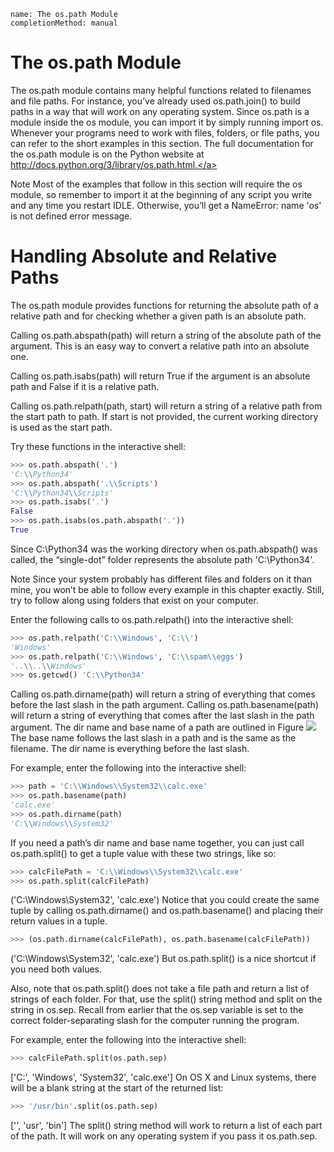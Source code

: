 ```ngMeta
name: The os.path Module
completionMethod: manual
```
# The os.path Module
The os.path module contains many helpful functions related to filenames and file paths. For instance, you’ve already used os.path.join() to build paths in a way that will work on any operating system. Since os.path is a module inside the os module, you can import it by simply running import os. Whenever your programs need to work with files, folders, or file paths, you can refer to the short examples in this section. The full documentation for the os.path module is on the Python website at<span><a href=" http://docs.python.org/3/library/os.path.html."> http://docs.python.org/3/library/os.path.html.</a></span>

Note
Most of the examples that follow in this section will require the os module, so remember to import it at the beginning of any script you write and any time you restart IDLE. Otherwise, you’ll get a NameError: name 'os' is not defined error message.

# Handling Absolute and Relative Paths
The os.path module provides functions for returning the absolute path of a relative path and for checking whether a given path is an absolute path.

Calling os.path.abspath(path) will return a string of the absolute path of the argument. This is an easy way to convert a relative path into an absolute one.

Calling os.path.isabs(path) will return True if the argument is an absolute path and False if it is a relative path.

Calling os.path.relpath(path, start) will return a string of a relative path from the start path to path. If start is not provided, the current working directory is used as the start path.

Try these functions in the interactive shell:

```python
>>> os.path.abspath('.')
'C:\\Python34'
>>> os.path.abspath('.\\Scripts')
'C:\\Python34\\Scripts'
>>> os.path.isabs('.')
False
>>> os.path.isabs(os.path.abspath('.'))
True
```
Since C:\Python34 was the working directory when os.path.abspath() was called, the “single-dot” folder represents the absolute path 'C:\\Python34'.

Note
Since your system probably has different files and folders on it than mine, you won’t be able to follow every example in this chapter exactly. Still, try to follow along using folders that exist on your computer.

Enter the following calls to os.path.relpath() into the interactive shell:

```python
>>> os.path.relpath('C:\\Windows', 'C:\\')
'Windows'
>>> os.path.relpath('C:\\Windows', 'C:\\spam\\eggs')
'..\\..\\Windows'
>>> os.getcwd() 'C:\\Python34'
```
Calling os.path.dirname(path) will return a string of everything that comes before the last slash in the path argument. Calling os.path.basename(path) will return a string of everything that comes after the last slash in the path argument. The dir name and base name of a path are outlined in Figure
![](assets/000041.png)
 The base name follows the last slash in a path and is the same as the filename. The dir name is everything before the last slash.

For example, enter the following into the interactive shell:

```python
>>> path = 'C:\\Windows\\System32\\calc.exe'
>>> os.path.basename(path)
'calc.exe'
>>> os.path.dirname(path)
'C:\\Windows\\System32'
```
If you need a path’s dir name and base name together, you can just call os.path.split() to get a tuple value with these two strings, like so:

```python
>>> calcFilePath = 'C:\\Windows\\System32\\calc.exe'
>>> os.path.split(calcFilePath)
```
('C:\\Windows\\System32', 'calc.exe')
Notice that you could create the same tuple by calling os.path.dirname() and os.path.basename() and placing their return values in a tuple.

```python
>>> (os.path.dirname(calcFilePath), os.path.basename(calcFilePath))
```
('C:\\Windows\\System32', 'calc.exe')
But os.path.split() is a nice shortcut if you need both values.

Also, note that os.path.split() does not take a file path and return a list of strings of each folder. For that, use the split() string method and split on the string in os.sep. Recall from earlier that the os.sep variable is set to the correct folder-separating slash for the computer running the program.

For example, enter the following into the interactive shell:

```python
>>> calcFilePath.split(os.path.sep)
```
['C:', 'Windows', 'System32', 'calc.exe']
On OS X and Linux systems, there will be a blank string at the start of the returned list:

```python
>>> '/usr/bin'.split(os.path.sep)
```
['', 'usr', 'bin']
The split() string method will work to return a list of each part of the path. It will work on any operating system if you pass it os.path.sep.

